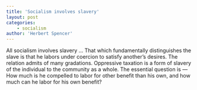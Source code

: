 ```yaml
---
title: 'Socialism involves slavery'
layout: post
categories:
    - socialism
author: 'Herbert Spencer'
---
```


All socialism involves slavery … That which fundamentally distinguishes the slave is that he labors under coercion to satisfy another’s desires. The relation admits of many gradations. Oppressive taxation is a form of slavery of the individual to the community as a whole. The essential question is — How much is he compelled to labor for other benefit than his own, and how much can he labor for his own benefit?
